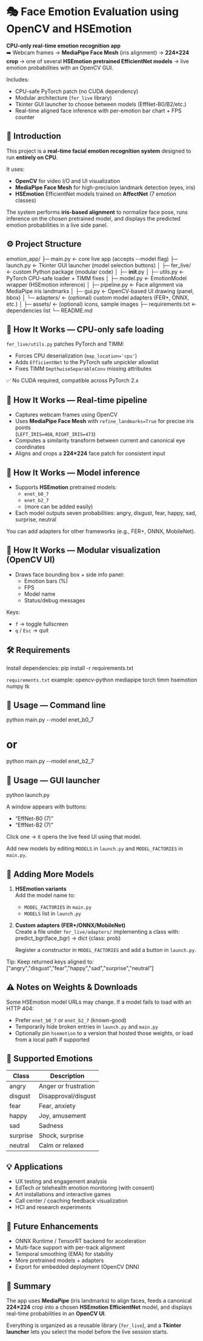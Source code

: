 # 🎭 Face Emotion Evaluation using OpenCV and HSEmotion

**CPU-only real-time emotion recognition app**  
➡️ Webcam frames → **MediaPipe Face Mesh** (iris alignment) → **224×224 crop** → one of several **HSEmotion pretrained EfficientNet models** → live emotion probabilities with an OpenCV GUI.

Includes:
- CPU-safe PyTorch patch (no CUDA dependency)
- Modular architecture (`fer_live` library)
- Tkinter GUI launcher to choose between models (EffNet-B0/B2/etc.)
- Real-time aligned face inference with per-emotion bar chart + FPS counter

## 🧠 Introduction

This project is a **real-time facial emotion recognition system** designed to run **entirely on CPU**.

It uses:
- **OpenCV** for video I/O and UI visualization  
- **MediaPipe Face Mesh** for high-precision landmark detection (eyes, iris)  
- **HSEmotion** EfficientNet models trained on **AffectNet** (7 emotion classes)

The system performs **iris-based alignment** to normalize face pose, runs inference on the chosen pretrained model, and displays the predicted emotion probabilities in a live side panel.

## ⚙️ Project Structure

emotion_app/
├─ main.py                 ← core live app (accepts --model flag)
├─ launch.py               ← Tkinter GUI launcher (model selection buttons)
│
├─ fer_live/               ← custom Python package (modular code)
│  ├─ __init__.py
│  ├─ utils.py             ← PyTorch CPU-safe loader + TIMM fixes
│  ├─ model.py             ← EmotionModel wrapper (HSEmotion inference)
│  ├─ pipeline.py          ← Face alignment via MediaPipe iris landmarks
│  ├─ gui.py               ← OpenCV-based UI drawing (panel, bbox)
│  └─ adapters/            ← (optional) custom model adapters (FER+, ONNX, etc.)
│
├─ assets/                 ← (optional) icons, sample images
├─ requirements.txt        ← dependencies list
└─ README.md

## 🚀 How It Works — CPU-only safe loading

`fer_live/utils.py` patches PyTorch and TIMM:
- Forces CPU deserialization (`map_location='cpu'`)
- Adds `EfficientNet` to the PyTorch safe unpickler allowlist
- Fixes TIMM `DepthwiseSeparableConv` missing attributes

✅ No CUDA required, compatible across PyTorch 2.x

## 🚀 How It Works — Real-time pipeline

- Captures webcam frames using OpenCV  
- Uses **MediaPipe Face Mesh** with `refine_landmarks=True` for precise iris points  
  (`LEFT_IRIS=468`, `RIGHT_IRIS=473`)
- Computes a similarity transform between current and canonical eye coordinates  
- Aligns and crops a **224×224** face patch for consistent input

## 🚀 How It Works — Model inference

- Supports **HSEmotion** pretrained models:
  - `enet_b0_7`
  - `enet_b2_7`
  - (more can be added easily)
- Each model outputs seven probabilities:
  angry, disgust, fear, happy, sad, surprise, neutral

You can add adapters for other frameworks (e.g., FER+, ONNX, MobileNet).

## 🚀 How It Works — Modular visualization (OpenCV UI)

- Draws face bounding box + side info panel:
  - Emotion bars (%)
  - FPS
  - Model name
  - Status/debug messages

Keys:
- `f` → toggle fullscreen
- `q` / `Esc` → quit

## 🛠️ Requirements

Install dependencies:
pip install -r requirements.txt

`requirements.txt` example:
opencv-python
mediapipe
torch
timm
hsemotion
numpy
tk

## 📝 Usage — Command line

python main.py --model enet_b0_7
# or
python main.py --model enet_b2_7

## 📝 Usage — GUI launcher

python launch.py

A window appears with buttons:
- “EffNet-B0 (7)”
- “EffNet-B2 (7)”

Click one → it opens the live feed UI using that model.

Add new models by editing `MODELS` in `launch.py` and `MODEL_FACTORIES` in `main.py`.

## 🧩 Adding More Models

1) **HSEmotion variants**  
   Add the model name to:
   - `MODEL_FACTORIES` in `main.py`
   - `MODELS` list in `launch.py`

2) **Custom adapters (FER+/ONNX/MobileNet)**  
   Create a file under `fer_live/adapters/` implementing a class with:
   predict_bgr(face_bgr) -> dict {class: prob}

   Register a constructor in `MODEL_FACTORIES` and add a button in `launch.py`.

Tip: Keep returned keys aligned to:
["angry","disgust","fear","happy","sad","surprise","neutral"]

## ⚠️ Notes on Weights & Downloads

Some HSEmotion model URLs may change. If a model fails to load with an HTTP 404:
- Prefer `enet_b0_7` or `enet_b2_7` (known-good)
- Temporarily hide broken entries in `launch.py` and `main.py`
- Optionally pin `hsemotion` to a version that hosted those weights, or load from a local path if supported

## 🧩 Supported Emotions

| Class    | Description               |
|--------- |---------------------------|
| angry    | Anger or frustration      |
| disgust  | Disapproval/disgust       |
| fear     | Fear, anxiety             |
| happy    | Joy, amusement            |
| sad      | Sadness                   |
| surprise | Shock, surprise           |
| neutral  | Calm or relaxed           |

## 💡 Applications

- UX testing and engagement analysis  
- EdTech or telehealth emotion monitoring (with consent)  
- Art installations and interactive games  
- Call center / coaching feedback visualization  
- HCI and research experiments

## 🔮 Future Enhancements

- ONNX Runtime / TensorRT backend for acceleration  
- Multi-face support with per-track alignment  
- Temporal smoothing (EMA) for stability  
- More pretrained models + adapters  
- Export for embedded deployment (OpenCV DNN)

## 🧾 Summary

The app uses **MediaPipe** (iris landmarks) to align faces, feeds a canonical **224×224** crop into a chosen **HSEmotion EfficientNet** model, and displays real-time probabilities in an **OpenCV UI**.

Everything is organized as a reusable library (`fer_live`), and a **Tkinter launcher** lets you select the model before the live session starts.
